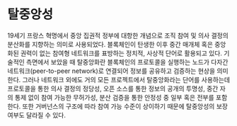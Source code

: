 # 탈중앙성

19세기 프랑스 혁명에서 중앙 집권적 정부에 대항한 개념으로 조직 참여 및 의사 결정의 분산화를 지향하는 의미로 사용되었다. 블록체인이 탄생한 이후 중간 매개체 혹은 중앙화된 권력이 없는 참여형 네트워크를 표방하는 정치적, 사상적 단어로 활용되고 있다. 기술적인 측면에서 보았을 때 탈중앙화란 블록체인의 프로토콜을 실행하는 노드가 다자간 네트워크(peer-to-peer network)로 연결되어 정보를 공유하고 검증하는 현상을 의미한다. 그러나 네트워크 외에도 거의 모든 프로젝트에서 탈중앙화라는 단어를 사용하는데 프로토콜을 통한 의사 결정의 정당성, 오픈 소스를 통한 정보의 공개의 투명성, 중간 자의 통제 없이 참여 가능한 무허가성, 분산 검증을 통한 안정성 중 일부 혹은 전부를 포함한다. 또한 거버넌스의 구조에 따라 참여 가능 수준이 상이하기 때문에 탈중앙성의 보장 여부도 달라질 수 있다.
